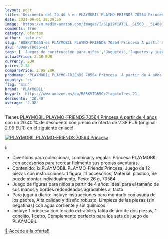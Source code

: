 ```yaml
---
layout: post
title: 'Descuento del 20.40 % en PLAYMOBIL PLAYMO-FRIENDS 70564 Princesa '
date: 2021-06-01 18:39:56
image: 'https://m.media-amazon.com/images/I/51pi9fiATJL._SL500_._SL400_.jpg'
comments: true
category: ofertas
author: 'tole.es'
slug: 'B08KVTD65G-es PLAYMOBIL PLAYMO-FRIENDS 70564 Princesa A partir de 4 años'
sku: 'B08KVTD65G-es'
tags: [ 'Juegos de construcción para niños','Juguetes','Juguetes y juegos','playmobil', ]
actualPrice: 2.38 EUR
currency: EUR
price: 2.38
comparePrice: 2.99 EUR
prodname: 'PLAYMOBIL PLAYMO-FRIENDS 70564 Princesa  A partir de 4 años'
country: 'es'
flag: '🇪🇸'
brand: 'PLAYMOBIL'
buyurl: 'https://www.amazon.es/dp/B08KVTD65G/?tag=tolees-21'
descuento: '20.40'
average: '2.38'
---
```


Tienes [PLAYMOBIL PLAYMO-FRIENDS 70564 Princesa  A partir de 4 años](https://www.amazon.es/dp/B08KVTD65G/?tag=tolees-21) con un 20.40 % de descuento con precio de oferta de 2.38 EUR (original: 2.99 EUR) en el siguiente enlace!

[![PLAYMOBIL PLAYMO-FRIENDS 70564 Princesa ](https://m.media-amazon.com/images/I/51pi9fiATJL._SL500_._SL400_.jpg)](https://www.amazon.es/dp/B08KVTD65G/?tag=tolees-21)

ℹ️:

- Divertidos para coleccionar, combinar y regalar: Princesa PLAYMOBIL con accesorios para recrear fielmente sus propias aventuras.
- Contenido: 1x PLAYMOBIL PLAYMO-Friends Princesa, Juego de 12 piezas con instrucciones: 1 figura, 11 accesorios, Material: plástico, Se puede montar individualmente, Peso: 26 g, 70564
- Juego de figuras para niños a partir de 4 años: Ideal para el tamaño de sus manos y bordes redondeados agradables al tacto
- Para jugar a diario: Incluye instrucciones para montarlo con ayuda de los padres, Alta calidad y diseño robusto, Limpieza de las piezas (sin pegatinas) con agua corriente y sin químicos
- Incluye 1 princesa con tocado extraíble y falda de aro de dos piezas, 1 conejito, 1 cetro, Complemento perfecto para los sets de juego de PLAYMOBIL

[🛒 Accede a la oferta!!](https://www.amazon.es/dp/B08KVTD65G/?tag=tolees-21)
